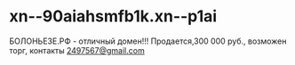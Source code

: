 # xn--90aiahsmfb1k.xn--p1ai
БОЛОНЬЕЗЕ.РФ - отличный домен!!! Продается,300 000 руб., возможен торг, контакты 2497567@gmail.com
